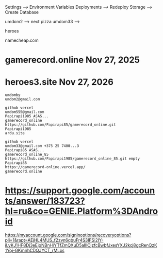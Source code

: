Settings --> Environment Variables
Deployments --> Redeploy
Storage --> Create Database

umdom2 --> next pizza
umdom33 --> 

heroes

namecheap.com 
# gamerecord.online Nov 27, 2025
# heroes3.site Nov 27, 2026

```
umdomby
umdom2@gmail.com
```

```
github vercel
umdom555@gmail.com
Papirapi1985 ASAS...
gamerecord_online
https://github.com/Papirapi85/gamerecord_online.git
Papirapi1985
ardu.site
```

```
github vercel
umdom33@gmail.com +375 25 7400...3
Papirapi85 ASAS...
gamerecord_online_85
https://github.com/Papirapi1985/gamerecord_online_85.git empty
Papirapi85
https://gamerecord-online.vercel.app/
gamerecord.online
```


# https://support.google.com/accounts/answer/183723?hl=ru&co=GENIE.Platform%3DAndroid

https://myaccount.google.com/signinoptions/recoveryoptions?pli=1&rapt=AEjHL4MUS_f2zvn6qbuFr4S3IFSi2IY-iLvKJ1HF8Dj3eEjoNBnHiYTfZmQXuD5aIIlCjzfcBwbfJxesYXJ2kcj8gcRenQzK1Yoj-GKmnhCDQJYCT_rMLxs
